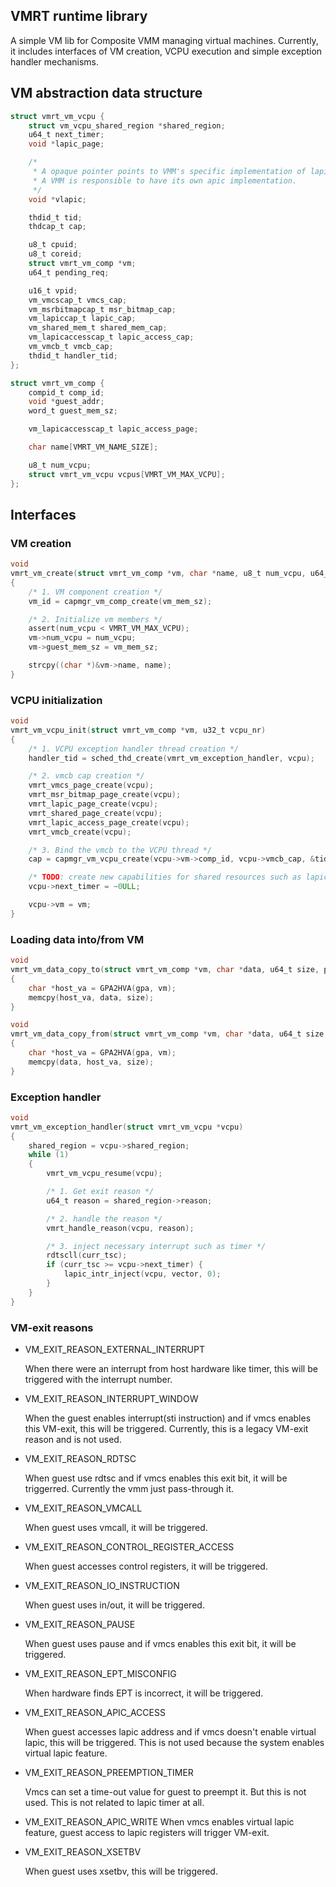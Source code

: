 ## VMRT runtime library

A simple VM lib for Composite VMM managing virtual machines. Currently, it includes interfaces of VM creation, VCPU execution and simple exception handler mechanisms.


## VM abstraction data structure

```c
struct vmrt_vm_vcpu {
	struct vm_vcpu_shared_region *shared_region;
	u64_t next_timer;
	void *lapic_page;

	/*
	 * A opaque pointer points to VMM's specific implementation of lapic.
	 * A VMM is responsible to have its own apic implementation.
	 */
	void *vlapic;

	thdid_t tid;
	thdcap_t cap;

	u8_t cpuid;
	u8_t coreid;
	struct vmrt_vm_comp *vm;
	u64_t pending_req;

	u16_t vpid;
	vm_vmcscap_t vmcs_cap;
	vm_msrbitmapcap_t msr_bitmap_cap;
	vm_lapiccap_t lapic_cap;
	vm_shared_mem_t shared_mem_cap; 
	vm_lapicaccesscap_t lapic_access_cap;
	vm_vmcb_t vmcb_cap;
	thdid_t handler_tid;
};

struct vmrt_vm_comp {
	compid_t comp_id;
	void *guest_addr;
	word_t guest_mem_sz;

	vm_lapicaccesscap_t lapic_access_page;

	char name[VMRT_VM_NAME_SIZE];

	u8_t num_vcpu;
	struct vmrt_vm_vcpu vcpus[VMRT_VM_MAX_VCPU];
};
```

## Interfaces

### VM creation

```c
void
vmrt_vm_create(struct vmrt_vm_comp *vm, char *name, u8_t num_vcpu, u64_t vm_mem_sz)
{
	/* 1. VM component creation */
	vm_id = capmgr_vm_comp_create(vm_mem_sz);

	/* 2. Initialize vm members */
	assert(num_vcpu < VMRT_VM_MAX_VCPU);
	vm->num_vcpu = num_vcpu;
	vm->guest_mem_sz = vm_mem_sz;  

	strcpy((char *)&vm->name, name);
}

```

### VCPU initialization

```c
void
vmrt_vm_vcpu_init(struct vmrt_vm_comp *vm, u32_t vcpu_nr)
{
	/* 1. VCPU exception handler thread creation */
	handler_tid = sched_thd_create(vmrt_vm_exception_handler, vcpu);

	/* 2. vmcb cap creation */
	vmrt_vmcs_page_create(vcpu);
	vmrt_msr_bitmap_page_create(vcpu);
	vmrt_lapic_page_create(vcpu);
	vmrt_shared_page_create(vcpu);
	vmrt_lapic_access_page_create(vcpu);
	vmrt_vmcb_create(vcpu);

	/* 3. Bind the vmcb to the VCPU thread */
	cap = capmgr_vm_vcpu_create(vcpu->vm->comp_id, vcpu->vmcb_cap, &tid);

	/* TODO: create new capabilities for shared resources such as lapic page and combine them into a single api */
	vcpu->next_timer = ~0ULL;

	vcpu->vm = vm;
}
```

### Loading data into/from VM
```c
void
vmrt_vm_data_copy_to(struct vmrt_vm_comp *vm, char *data, u64_t size, paddr_t gpa)
{
	char *host_va = GPA2HVA(gpa, vm);
	memcpy(host_va, data, size);
}

void
vmrt_vm_data_copy_from(struct vmrt_vm_comp *vm, char *data, u64_t size, paddr_t gpa)
{
	char *host_va = GPA2HVA(gpa, vm);
	memcpy(data, host_va, size);
}
```

### Exception handler

```c
void
vmrt_vm_exception_handler(struct vmrt_vm_vcpu *vcpu)
{
	shared_region = vcpu->shared_region;
	while (1)
	{
		vmrt_vm_vcpu_resume(vcpu);

		/* 1. Get exit reason */
		u64_t reason = shared_region->reason;

		/* 2. handle the reason */
		vmrt_handle_reason(vcpu, reason);

		/* 3. inject necessary interrupt such as timer */
		rdtscll(curr_tsc);
		if (curr_tsc >= vcpu->next_timer) {
			lapic_intr_inject(vcpu, vector, 0);
		}
	}
}
```

### VM-exit reasons

- VM_EXIT_REASON_EXTERNAL_INTERRUPT

	When there were an interrupt from host hardware like timer, this will be triggered with the interrupt number.

- VM_EXIT_REASON_INTERRUPT_WINDOW

	When the guest enables interrupt(sti instruction) and if vmcs enables this VM-exit, this will be triggered. Currently, this is a legacy VM-exit reason and is not used.

- VM_EXIT_REASON_RDTSC

	When guest use rdtsc and if vmcs enables this exit bit, it will be triggerred. Currently the vmm just pass-through it.

- VM_EXIT_REASON_VMCALL

	When guest uses vmcall, it will be triggered.

- VM_EXIT_REASON_CONTROL_REGISTER_ACCESS

	When guest accesses control registers, it will be triggered.

- VM_EXIT_REASON_IO_INSTRUCTION

	When guest uses in/out, it will be triggered.

- VM_EXIT_REASON_PAUSE

	When guest uses pause and if vmcs enables this exit bit, it will be triggered.

- VM_EXIT_REASON_EPT_MISCONFIG

	When hardware finds EPT is incorrect, it will be triggered.

- VM_EXIT_REASON_APIC_ACCESS

	When guest accesses lapic address and if vmcs doesn't enable virtual lapic, this will be triggered. This is not used because the system enables virtual lapic feature.

- VM_EXIT_REASON_PREEMPTION_TIMER

	Vmcs can set a time-out value for guest to preempt it. But this is not used. This is not related to lapic timer at all.

- VM_EXIT_REASON_APIC_WRITE
	When vmcs enables virtual lapic feature, guest access to lapic registers will trigger VM-exit.

- VM_EXIT_REASON_XSETBV

	When guest uses xsetbv, this will be triggered.